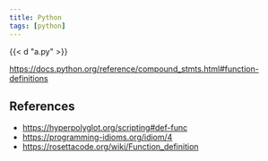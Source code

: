```yaml
---
title: Python
tags: [python]
---
```


{{< d "a.py" >}}

<https://docs.python.org/reference/compound_stmts.html#function-definitions>

## References

- <https://hyperpolyglot.org/scripting#def-func>
- <https://programming-idioms.org/idiom/4>
- <https://rosettacode.org/wiki/Function_definition>

